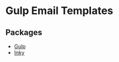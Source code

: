 # Gulp Email Templates

## Packages

- [Gulp](https://github.com/gulpjs/gulp)
- [Inky](https://github.com/foundation/inky)
